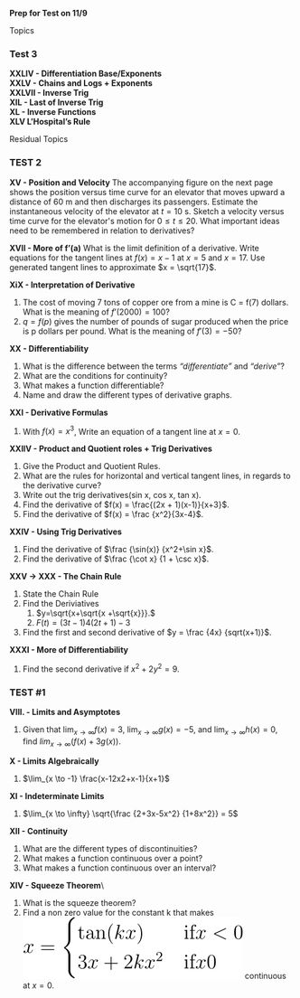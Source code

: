 **Prep for Test on 11/9**

Topics

### Test 3

**XXLIV - Differentiation Base/Exponents** \
**XXLV - Chains and Logs + Exponents**\
**XXLVII - Inverse Trig**\
**XIL - Last of Inverse Trig**\
**XL - Inverse Functions**\
**XLV L’Hospital’s Rule**

<!-- XXXIII - Logs and Exponents
What is the derivative of  -->

Residual Topics

### TEST 2

**XV - Position and Velocity**
The accompanying figure on the next page shows the position versus time curve for an elevator that moves upward a distance of 60 m and then discharges its passengers.
Estimate the instantaneous velocity of the elevator at $t = 10$ s.
Sketch a velocity versus time curve for the elevator's motion for $0 ≤ t ≤ 20$.
What important ideas need to be remembered in relation to derivatives?

**XVII - More of f’(a)**
What is the limit definition of a derivative.
Write equations for the tangent lines at $f(x) = x-1$ at $x = 5$ and $x = 17$.
Use generated tangent lines to approximate $x = \sqrt{17}$.

**XiX - Interpretation of Derivative**

1. The cost of moving 7 tons of copper ore from a mine is C = f(7) dollars. What is the meaning of $f’(2000) = 100$?
2. $q = f(p)$ gives the number of pounds of sugar produced when the price is p dollars per pound. What is the meaning of $f'(3) = -50$?

**XX - Differentiability**

1. What is the difference between the terms _“differentiate”_ and _“derive”_?
2. What are the conditions for continuity?
3. What makes a function differentiable?
4. Name and draw the different types of derivative graphs.

**XXI - Derivative Formulas**

1. With $f(x) = x^3$, Write an equation of a tangent line at $x = 0$.

**XXIIV - Product and Quotient roles + Trig Derivatives**

1. Give the Product and Quotient Rules.
2. What are the rules for horizontal and vertical tangent lines, in regards to the derivative curve?
3. Write out the trig derivatives(sin x, cos x, tan x).
4. Find the derivative of $f(x) = \frac{(2x + 1)(x-1)}{x+3}$.
5. Find the derivative of $f(x) = \frac {x^2}{3x-4}$.

**XXIV - Using Trig Derivatives**

1. Find the derivative of $\frac {\sin(x)} {x^2+\sin x}$.
2. Find the derivative of $\frac {\cot x} {1 + \csc x}$.

**XXV $\to$ XXX - The Chain Rule**

1. State the Chain Rule
2. Find the Deriviatives
   1. $y=\sqrt{x+\sqrt{x +\sqrt{x}}}.$
   2. $F(t) = (3t-1)4(2t+1)-3$
3. Find the first and second derivative of $y = \frac {4x} {sqrt(x+1)}$.

**XXXI - More of Differentiability**

1. Find the second derivative if $x^2+2y^2=9$.

### TEST #1

**VIII. - Limits and Asymptotes**

1. Given that $\lim_{x \to \infty} f(x) = 3$, $\lim_{x \to \infty} g(x) = -5$, and $\lim_{x \to \infty} h(x) = 0$, find $lim_{x \to \infty} (f(x) + 3g(x))$.

**X - Limits Algebraically**

1. $\lim_{x \to -1} \frac{x-12x2+x-1}{x+1}$

**XI - Indeterminate Limits**

1. $\lim_{x \to \infty} \sqrt{\frac {2+3x-5x^2} {1+8x^2}} = 5$

**XII - Continuity**

1. What are the different types of discontinuities?
2. What makes a function continuous over a point?
3. What makes a function continuous over an interval?

**XIV - Squeeze Theorem**\
1. What is the squeeze theorem?
2. Find a non zero value for the constant k that makes ![Equation 1](./3TestMaterials/CodeCogsEqn.svg) continuous at $x=0$.
